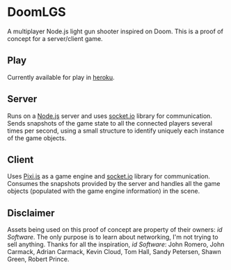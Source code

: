 # DoomLGS

A multiplayer Node.js light gun shooter inspired on Doom. This is a proof of concept for a server/client game.

## Play

Currently available for play in [heroku](https://doom-lgs.herokuapp.com).

## Server

Runs on a [Node.js](https://nodejs.org) server and uses [socket.io](http://socket.io) library for communication. Sends snapshots of the game state to all the connected players several times per second, using a small structure to identify uniquely each instance of the game objects.

## Client

Uses [Pixi.js](http://www.pixijs.com) as a game engine and [socket.io](http://socket.io) library for communication. Consumes the snapshots provided by the server and handles all the game objects (populated with the game engine information) in the scene.

## Disclaimer

Assets being used on this proof of concept are property of their owners: *id Software*. The only purpose is to learn about networking, I'm not trying to sell anything. Thanks for all the inspiration, *id Software*: John Romero, John Carmack, Adrian Carmack, Kevin Cloud, Tom Hall, Sandy Petersen, Shawn Green, Robert Prince.

